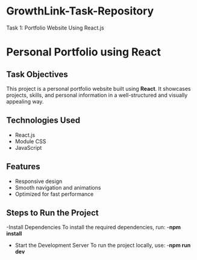# GrowthLink-Task-Repository
Task 1: Portfolio Website Using React.js
# Personal Portfolio using React

## Task Objectives
This project is a personal portfolio website built using **React**. It showcases projects, skills, and personal information in a well-structured and visually appealing way.

## Technologies Used
- React.js
- Module CSS
- JavaScript

## Features
- Responsive design
- Smooth navigation and animations
- Optimized for fast performance

## Steps to Run the Project

-Install Dependencies
To install the required dependencies, run:
-**npm install**
- Start the Development Server
To run the project locally, use:
-**npm run dev**
  
